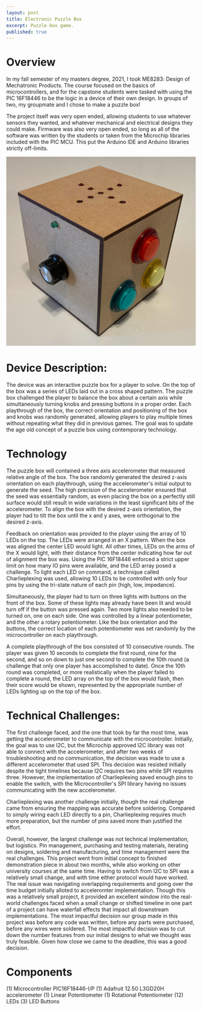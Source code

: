 ```yaml
---
layout: post
title: Electronic Puzzle Box
excerpt: Puzzle box game.
published: true
---
```

# Overview
In my fall semester of my masters degree, 2021, I took ME8283: Design of Mechatronic Products. The course focused on the basics of microcontrollers, and for the capstone students were tasked with using the PIC 16F18446 to be the logic in a device of their own design. In groups of two, my groupmate and I chose to make a puzzle box! 

The project itself was very open ended, allowing students to use whatever sensors they wanted, and whatever mechanical and electrical designs they could make. Firmware was also very open ended, so long as all of the software was written by the students or taken from the Microchip libraries included with the PIC MCU. This put the Arduino IDE and Arduino libraries strictly off-limits.

![Puzzle](/images/puzzle_box/puzzle_box_unlit.jpg)
<!-- <span class="image fit"><img src="/images/puzzle_box/puzzle_box_unlit.jpg" alt="" /></span> -->

# Device Description:
The device was an interactive puzzle box for a player to solve. On the top of the box was a series of LEDs laid out in a cross shaped pattern. The puzzle box challenged the player to balance the box about a certain axis while simultaneously turning knobs and pressing buttons in a proper order. Each playthrough of the box, the correct orientation and positioning of the box and knobs was randomly generated, allowing players to play multiple times without repeating what they did in previous games. The goal was to update the age old concept of a puzzle box using contemporary technology.

# Technology
The puzzle box will contained a three axis accelerometer that measured relative angle of the box. The box randomly generated the desired z-axis orientation on each playthrough, using the accelerometer's initial output to generate the seed. The high precision of the accelerometer ensured that the seed was essentially random, as even placing the box on a perfectly still surface would still result in wide variations in the least significant bits of the accelerometer. To align the box with the desired z-axis orientation, the player had to tilt the box until the x and y axes, were orthogonal to the desired z-axis. 

Feedback on orientation was provided to the player using the array of 10 LEDs on the top. The LEDs were arranged in an X pattern. When the box was aligned the center LED would light. All other times, LEDs on the arms of the X would light, with their distance from the center indicating how far out of alignment the box was. Using the PIC 16F18446 enforced a strict upper limit on how many IO pins were available, and the LED array posed a challenge. To light each LED on command, a technique called Charlieplexing was used, allowing 10 LEDs to be controlled with only four pins by using the tri-state nature of each pin (high, low, impedance).

Simultaneously, the player had to turn on three lights with buttons on the front of the box. Some of these lights may already have been lit and would turn off if the button was pressed again. Two more lights also needed to be turned on, one on each side. One was controlled by a linear potentiometer, and the other a rotary potentiometer. Like the box orientation and the buttons, the correct location of each potentiometer was set randomly by the microcontroller on each playthrough.

A complete playthrough of the box consisted of 10 consecutive rounds. The player was given 10 seconds to complete the first round, nine for the second, and so on down to just one second to complete the 10th round (a challenge that only one player has accomplished to date). Once the 10th round was completed, or more realistically when the player failed to complete a round, the LED array on the top of the box would flash, then their score would be shown, represented by the appropriate number of LEDs lighting up on the top of the box.

# Technical Challenges:
The first challenge faced, and the one that took by far the most time, was getting the accelerometer to communicate with the microcontroller. Initially, the goal was to use I2C, but the Microchip approved I2C library was not able to connect with the accelerometer, and after two weeks of troubleshooting and no communication, the decision was made to use a different accelerometer that used SPI. This decision was resisted initially despite the tight timelines because I2C requires two pins while SPI requires three. However, the implementation of Charlieplexing saved enough pins to enable the switch, with the Microcontroller's SPI library having no issues communicating with the new accelerometer. 

Charlieplexing was another challenge initially, though the real challenge came from ensuring the mapping was accurate before soldering. Compared to simply wiring each LED directly to a pin, Charlieplexing requires much more preparation, but the number of pins saved more than justified the effort.

Overall, however, the largest challenge was not technical implementation, but logistics. Pin management, purchasing and testing materials, iterating on designs, soldering and manufacturing, and time management were the real challenges. This project went from initial concept to finished demonstration piece in about two months, while also working on other university courses at the same time. Having to switch from I2C to SPI was a relatively small change, and with time either protocol would have worked. The real issue was navigating overlapping requirements and going over the time budget initially alloted to acceleromter implementation. Though this was a relatively small project, it provided an excellent window into the real-world challenges faced when a small change or shifted timeline in one part of a project can have waterfall effects that impact all downstream implementations. The most impactful decision our group made in this project was before any code was written, before any parts were purchased, before any wires were soldered. The most impactful decision was to cut down the number features from our initial designs to what we thought was truly feasible. Given how close we came to the deadline, this was a good decision.

# Components
(1) Microcontroller PIC16F18446-I/P
(1) Adafruit 12.50 L3GD20H accelerometer
(1) Linear Potentiometer
(1) Rotational Potentiometer
(12) LEDs
(3) LED Buttons
